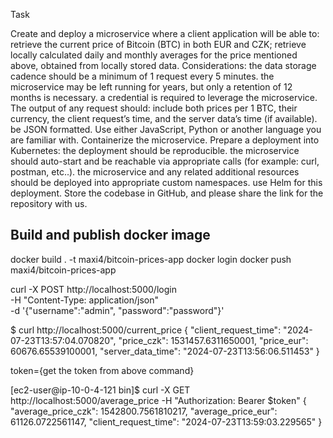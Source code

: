 Task

Create and deploy a microservice where a client application will be able to:
retrieve the current price of Bitcoin (BTC) in both EUR and CZK;
retrieve locally calculated daily and monthly averages for the price mentioned above, obtained from locally stored data.
Considerations:
the data storage cadence should be a minimum of 1 request every 5 minutes.
the microservice may be left running for years, but only a retention of 12 months is necessary.
a credential is required to leverage the microservice.
The output of any request should:
include both prices per 1 BTC, their currency, the client request’s time, and the server data’s time (if available).
be JSON formatted.
Use either JavaScript, Python or another language you are familiar with.
Containerize the microservice.
Prepare a deployment into Kubernetes:
the deployment should be reproducible.
the microservice should auto-start and be reachable via appropriate calls (for example: curl, postman, etc..).
the microservice and any related additional resources should be deployed into appropriate custom namespaces.
use Helm for this deployment.
Store the codebase in GitHub, and please share the link for the repository with us.

## Build and publish docker image
docker build . -t maxi4/bitcoin-prices-app
docker login
docker push maxi4/bitcoin-prices-app


curl -X POST http://localhost:5000/login \
     -H "Content-Type: application/json" \
     -d '{"username":"admin", "password":"password"}'

$ curl http://localhost:5000/current_price
{
  "client_request_time": "2024-07-23T13:57:04.070820",
  "price_czk": 1531457.6311650001,
  "price_eur": 60676.65539100001,
  "server_data_time": "2024-07-23T13:56:06.511453"
}

token={get the token from above command}

[ec2-user@ip-10-0-4-121 bin]$ curl -X GET http://localhost:5000/average_price -H "Authorization: Bearer $token"
{
  "average_price_czk": 1542800.7561810217,
  "average_price_eur": 61126.0722561147,
  "client_request_time": "2024-07-23T13:59:03.229565"
}